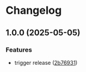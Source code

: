 # Changelog

## 1.0.0 (2025-05-05)


### Features

* trigger release ([2b76931](https://github.com/pycxxx/transcriber/commit/2b76931a23998e2c77df415c57259a6d1507aa3b))
